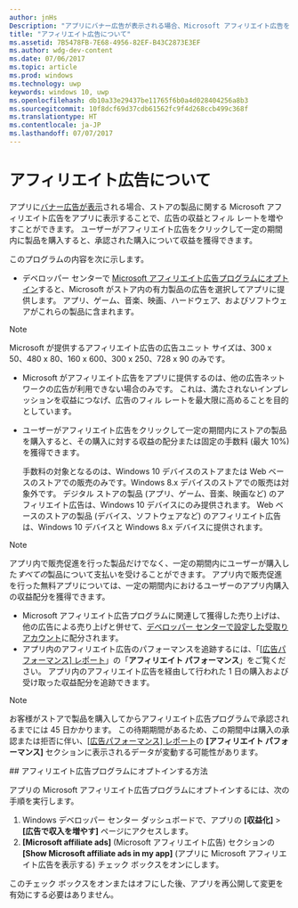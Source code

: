 ```yaml
---
author: jnHs
Description: "アプリにバナー広告が表示される場合、Microsoft アフィリエイト広告をアプリに表示することで、広告のフィル レートと収益を増やすことができます。"
title: "アフィリエイト広告について"
ms.assetid: 7B5478FB-7E68-4956-82EF-B43C2873E3EF
ms.author: wdg-dev-content
ms.date: 07/06/2017
ms.topic: article
ms.prod: windows
ms.technology: uwp
keywords: windows 10, uwp
ms.openlocfilehash: db10a33e29437be11765f6b0a4d028404256a8b3
ms.sourcegitcommit: 10f8dcf69d37cdb61562fc9f4d268ccb499c368f
ms.translationtype: HT
ms.contentlocale: ja-JP
ms.lasthandoff: 07/07/2017
---
```

# <a name="about-affiliate-ads"></a>アフィリエイト広告について

アプリに[バナー広告が表示](../monetize/display-ads-in-your-app.md)される場合、ストアの製品に関する Microsoft アフィリエイト広告をアプリに表示することで、広告の収益とフィル レートを増やすことができます。 ユーザーがアフィリエイト広告をクリックして一定の期間内に製品を購入すると、承認された購入について収益を獲得できます。

このプログラムの内容を次に示します。

* デベロッパー センターで [Microsoft アフィリエイト広告プログラムにオプトイン](#opt-in)すると、Microsoft がストア内の有力製品の広告を選択してアプリに提供します。 アプリ、ゲーム、音楽、映画、ハードウェア、およびソフトウェアがこれらの製品に含まれます。

 > [!NOTE]
 > Microsoft が提供するアフィリエイト広告の広告ユニット サイズは、300 x 50、480 x 80、160 x 600、300 x 250、728 x 90 のみです。

* Microsoft がアフィリエイト広告をアプリに提供するのは、他の広告ネットワークの広告が利用できない場合のみです。 これは、満たされないインプレッションを収益につなげ、広告のフィル レートを最大限に高めることを目的としています。
* ユーザーがアフィリエイト広告をクリックして一定の期間内にストアの製品を購入すると、その購入に対する収益の配分または固定の手数料 (最大 10%) を獲得できます。

  手数料の対象となるのは、Windows 10 デバイスのストアまたは Web ベースのストアでの販売のみです。Windows 8.x デバイスのストアでの販売は対象外です。 デジタル ストアの製品 (アプリ、ゲーム、音楽、映画など) のアフィリエイト広告は、Windows 10 デバイスにのみ提供されます。 Web ベースのストアの製品 (デバイス、ソフトウェアなど) のアフィリエイト広告は、Windows 10 デバイスと Windows 8.x デバイスに提供されます。

 > [!NOTE]
 > アプリ内で販売促進を行った製品だけでなく、一定の期間内にユーザーが購入した*すべての*製品について支払いを受けることができます。 アプリ内で販売促進を行った無料アプリについては、一定の期間内におけるユーザーのアプリ内購入の収益配分を獲得できます。

* Microsoft アフィリエイト広告プログラムに関連して獲得した売り上げは、他の広告による売り上げと併せて、[デベロッパー センターで設定した受取りアカウント](setting-up-your-payout-account-and-tax-forms.md)に配分されます。
* アプリ内のアフィリエイト広告のパフォーマンスを追跡するには、「[[広告パフォーマンス] レポート](advertising-performance-report.md)」の「**アフィリエイト パフォーマンス**」をご覧ください。 アプリ内のアフィリエイト広告を経由して行われた 1 日の購入および受け取った収益配分を追跡できます。  

 > [!NOTE]
 > お客様がストアで製品を購入してからアフィリエイト広告プログラムで承認されるまでには 45 日かかります。 この待期期間があるため、この期間中は購入の承認または拒否に伴い、[[広告パフォーマンス] レポート](advertising-performance-report.md)の **[アフィリエイト パフォーマンス]** セクションに表示されるデータが変動する可能性があります。

<span id="opt-in" />
## <a name="how-to-opt-in-to-the-affiliate-ads-program"></a>アフィリエイト広告プログラムにオプトインする方法

アプリの Microsoft アフィリエイト広告プログラムにオプトインするには、次の手順を実行します。

1. Windows デベロッパー センター ダッシュボードで、アプリの **[収益化]** &gt; **[広告で収入を増やす]** ページにアクセスします。
2. **[Microsoft affiliate ads]** (Microsoft アフィリエイト広告) セクションの **[Show Microsoft affiliate ads in my app]** (アプリに Microsoft アフィリエイト広告を表示する) チェック ボックスをオンにします。

このチェック ボックスをオンまたはオフにした後、アプリを再公開して変更を有効にする必要はありません。

